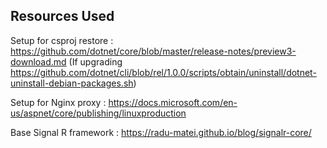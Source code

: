 ## Resources Used

Setup for csproj restore : https://github.com/dotnet/core/blob/master/release-notes/preview3-download.md
(If upgrading https://github.com/dotnet/cli/blob/rel/1.0.0/scripts/obtain/uninstall/dotnet-uninstall-debian-packages.sh)

Setup for Nginx proxy : https://docs.microsoft.com/en-us/aspnet/core/publishing/linuxproduction

Base Signal R framework : https://radu-matei.github.io/blog/signalr-core/